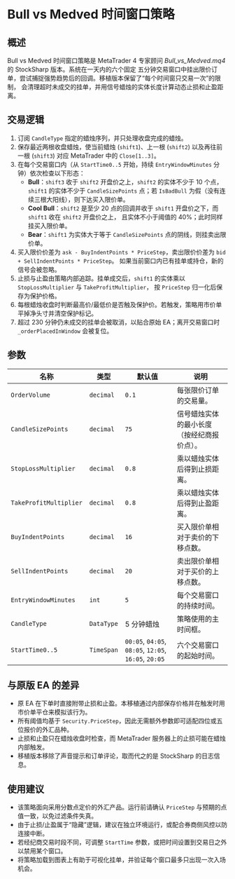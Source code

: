 # Bull vs Medved 时间窗口策略

## 概述
Bull vs Medved 时间窗口策略是 MetaTrader 4 专家顾问 *Bull_vs_Medved.mq4* 的 StockSharp 版本。系统在一天内的六个固定
五分钟交易窗口中挂出限价订单，尝试捕捉强势趋势后的回调。移植版本保留了“每个时间窗只交易一次”的限制，
会清理超时未成交的挂单，并用信号蜡烛的实体长度计算动态止损和止盈距离。

## 交易逻辑
1. 订阅 `CandleType` 指定的蜡烛序列，并只处理收盘完成的蜡烛。
2. 保存最近两根收盘蜡烛，使当前蜡烛 (`shift1`)、上一根 (`shift2`) 以及再往前一根 (`shift3`) 对应
   MetaTrader 中的 `Close[1..3]`。
3. 在每个交易窗口内（从 `StartTime0..5` 开始，持续 `EntryWindowMinutes` 分钟）依次检查以下形态：
   - **Bull**：`shift3` 收于 `shift2` 开盘价之上，`shift2` 的实体不少于 10 个点，`shift1` 的实体不少于
     `CandleSizePoints` 点；若 `IsBadBull` 为假（没有连续三根大阳线），则下达买入限价单。
   - **Cool Bull**：`shift2` 是至少 20 点的回调并收于 `shift1` 开盘价之下，而 `shift1` 收在 `shift2` 开盘价之上，
     且实体不小于阈值的 40%；此时同样挂买入限价单。
   - **Bear**：`shift1` 为实体大于等于 `CandleSizePoints` 点的阴线，则挂卖出限价单。
4. 买入限价价差为 `ask - BuyIndentPoints * PriceStep`，卖出限价价差为 `bid + SellIndentPoints * PriceStep`。
   如果当前窗口内已有挂单或持仓，新的信号会被忽略。
5. 止损与止盈由策略内部追踪。挂单成交后，`shift1` 的实体乘以 `StopLossMultiplier` 与 `TakeProfitMultiplier`，
   按 `PriceStep` 归一化后保存为保护价格。
6. 每根蜡烛收盘时判断最高价/最低价是否触及保护价。若触发，策略用市价单平掉净头寸并清空保护标记。
7. 超过 230 分钟仍未成交的挂单会被取消，以贴合原始 EA；离开交易窗口时 `_orderPlacedInWindow` 会被复位。

## 参数
| 名称 | 类型 | 默认值 | 说明 |
| --- | --- | --- | --- |
| `OrderVolume` | `decimal` | `0.1` | 每张限价订单的交易量。 |
| `CandleSizePoints` | `decimal` | `75` | 信号蜡烛实体的最小长度（按经纪商报价点）。 |
| `StopLossMultiplier` | `decimal` | `0.8` | 乘以蜡烛实体后得到止损距离。 |
| `TakeProfitMultiplier` | `decimal` | `0.8` | 乘以蜡烛实体后得到止盈距离。 |
| `BuyIndentPoints` | `decimal` | `16` | 买入限价单相对于卖价的下移点数。 |
| `SellIndentPoints` | `decimal` | `20` | 卖出限价单相对于买价的上移点数。 |
| `EntryWindowMinutes` | `int` | `5` | 每个交易窗口的持续时间。 |
| `CandleType` | `DataType` | 5 分钟蜡烛 | 策略使用的主时间框。 |
| `StartTime0..5` | `TimeSpan` | `00:05`, `04:05`, `08:05`, `12:05`, `16:05`, `20:05` | 六个交易窗口的起始时间。 |

## 与原版 EA 的差异
- 原 EA 在下单时直接附带止损和止盈。本移植通过内部保存价格并在触发时用市价单平仓来模拟该行为。
- 所有阈值均基于 `Security.PriceStep`，因此无需额外参数即可适配四位或五位报价的外汇品种。
- 止损和止盈只在蜡烛收盘时检查，而 MetaTrader 服务器上的止损可能在蜡烛内部触发。
- 移植版本移除了声音提示和订单评论，取而代之的是 StockSharp 的日志信息。

## 使用建议
- 该策略面向采用分数点定价的外汇产品。运行前请确认 `PriceStep` 与预期的点值一致，以免过滤条件失真。
- 由于止损/止盈属于“隐藏”逻辑，建议在独立环境运行，或配合券商侧风控以防连接中断。
- 若经纪商交易时段不同，可调整 `StartTime` 参数，或把时间设置到交易日之外以禁用某个窗口。
- 将策略加载到图表上有助于可视化挂单，并验证每个窗口最多只出现一次入场机会。
